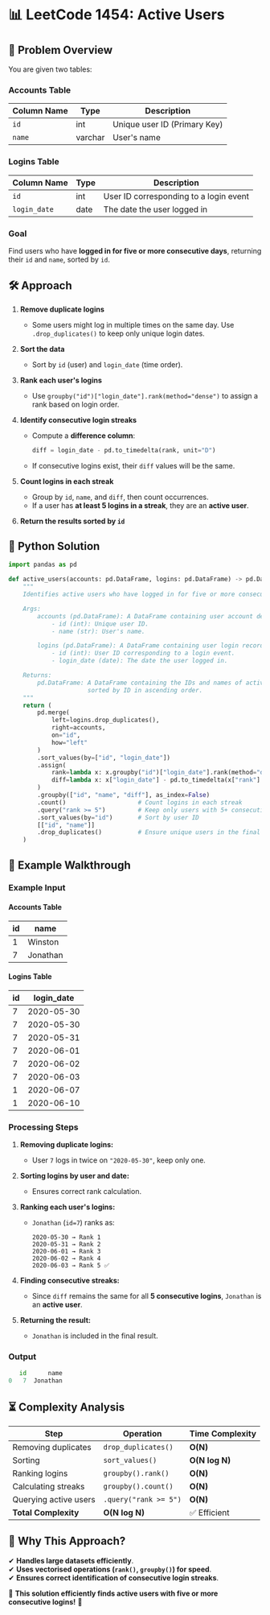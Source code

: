 # 📊 **LeetCode 1454: Active Users**  

## 📌 **Problem Overview**  
You are given two tables:  

### **Accounts Table**  
| Column Name | Type    | Description |
|------------|--------|-------------|
| `id`       | int    | Unique user ID (Primary Key) |
| `name`     | varchar | User's name |

### **Logins Table**  
| Column Name | Type    | Description |
|------------|--------|-------------|
| `id`       | int    | User ID corresponding to a login event |
| `login_date` | date | The date the user logged in |

### **Goal**  
Find users who have **logged in for five or more consecutive days**, returning their `id` and `name`, sorted by `id`.

## 🛠 **Approach**  

1. **Remove duplicate logins**  
   - Some users might log in multiple times on the same day. Use `.drop_duplicates()` to keep only unique login dates.

2. **Sort the data**  
   - Sort by `id` (user) and `login_date` (time order).

3. **Rank each user's logins**  
   - Use `groupby("id")["login_date"].rank(method="dense")` to assign a rank based on login order.

4. **Identify consecutive login streaks**  
   - Compute a **difference column**:  
     ```python
     diff = login_date - pd.to_timedelta(rank, unit="D")
     ```
   - If consecutive logins exist, their `diff` values will be the same.

5. **Count logins in each streak**  
   - Group by `id`, `name`, and `diff`, then count occurrences.  
   - If a user has **at least 5 logins in a streak**, they are an **active user**.

6. **Return the results sorted by `id`**  

## 🚀 **Python Solution**  

```python
import pandas as pd

def active_users(accounts: pd.DataFrame, logins: pd.DataFrame) -> pd.DataFrame:
    """
    Identifies active users who have logged in for five or more consecutive days.

    Args:
        accounts (pd.DataFrame): A DataFrame containing user account details with columns:
            - id (int): Unique user ID.
            - name (str): User's name.

        logins (pd.DataFrame): A DataFrame containing user login records with columns:
            - id (int): User ID corresponding to a login event.
            - login_date (date): The date the user logged in.

    Returns:
        pd.DataFrame: A DataFrame containing the IDs and names of active users,
                      sorted by ID in ascending order.
    """
    return (
        pd.merge(
            left=logins.drop_duplicates(),                                                          # Remove duplicate logins for the same user & date
            right=accounts,
            on="id",
            how="left"
        )
        .sort_values(by=["id", "login_date"])                                                       # Sort by user ID and login date
        .assign(
            rank=lambda x: x.groupby("id")["login_date"].rank(method="dense"),                      # Rank logins per user
            diff=lambda x: x["login_date"] - pd.to_timedelta(x["rank"].astype(int), unit="D")       # Identify streaks
        )
        .groupby(["id", "name", "diff"], as_index=False)
        .count()                    # Count logins in each streak
        .query("rank >= 5")         # Keep only users with 5+ consecutive logins
        .sort_values(by="id")       # Sort by user ID
        [["id", "name"]]
        .drop_duplicates()          # Ensure unique users in the final output
    )
```

## 📌 **Example Walkthrough**  

### **Example Input**  

#### **Accounts Table**  
| id | name      |
|----|----------|
| 1  | Winston  |
| 7  | Jonathan |

#### **Logins Table**  
| id | login_date |
|----|------------|
| 7  | 2020-05-30 |
| 7  | 2020-05-30 |
| 7  | 2020-05-31 |
| 7  | 2020-06-01 |
| 7  | 2020-06-02 |
| 7  | 2020-06-03 |
| 1  | 2020-06-07 |
| 1  | 2020-06-10 |

### **Processing Steps**  
1. **Removing duplicate logins:**  
   - User `7` logs in twice on `"2020-05-30"`, keep only one.  

2. **Sorting logins by user and date:**  
   - Ensures correct rank calculation.

3. **Ranking each user's logins:**  
   - `Jonathan` (`id=7`) ranks as:
     ```
     2020-05-30 → Rank 1
     2020-05-31 → Rank 2
     2020-06-01 → Rank 3
     2020-06-02 → Rank 4
     2020-06-03 → Rank 5 ✅
     ```

4. **Finding consecutive streaks:**  
   - Since `diff` remains the same for all **5 consecutive logins**, `Jonathan` is an **active user**.

5. **Returning the result:**  
   - `Jonathan` is included in the final result.

### **Output**  
```python
   id      name
0   7  Jonathan
```

## ⏳ **Complexity Analysis**  

| Step | Operation | Time Complexity |
|------|------------|----------------|
| Removing duplicates | `drop_duplicates()` | **O(N)** |
| Sorting | `sort_values()` | **O(N log N)** |
| Ranking logins | `groupby().rank()` | **O(N)** |
| Calculating streaks | `groupby().count()` | **O(N)** |
| Querying active users | `.query("rank >= 5")` | **O(N)** |
| **Total Complexity** | **O(N log N)** | ✅ Efficient |

## 🎯 **Why This Approach?**  
✔ **Handles large datasets efficiently**.  
✔ **Uses vectorised operations (`rank()`, `groupby()`) for speed**.  
✔ **Ensures correct identification of consecutive login streaks**.  

🚀 **This solution efficiently finds active users with five or more consecutive logins!** 🎯
